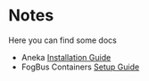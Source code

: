 # Notes 

Here you can find some docs 

- Aneka [Installation Guide](docs/Aneka.md)
- FogBus Containers [Setup Guide](docs/FogBusContainers.md)